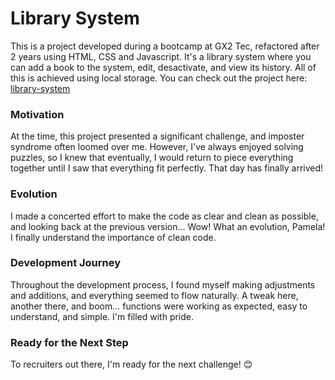 # Library System

This is a project developed during a bootcamp at GX2 Tec, refactored after 2 years using HTML, CSS and Javascript. It's a library system where you can add a book to the system, edit, desactivate, and view its history. All of this is achieved using local storage.
You can check out the project here: [library-system](https://ruthinunes.github.io/library-sytem/)

### Motivation

At the time, this project presented a significant challenge, and imposter syndrome often loomed over me. However, I've always enjoyed solving puzzles, so I knew that eventually, I would return to piece everything together until I saw that everything fit perfectly. That day has finally arrived!

### Evolution

I made a concerted effort to make the code as clear and clean as possible, and looking back at the previous version... Wow! What an evolution, Pamela! I finally understand the importance of clean code.

### Development Journey

Throughout the development process, I found myself making adjustments and additions, and everything seemed to flow naturally. A tweak here, another there, and boom... functions were working as expected, easy to understand, and simple. I'm filled with pride.

### Ready for the Next Step

To recruiters out there, I'm ready for the next challenge! 😊
